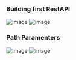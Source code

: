 ### Building first RestAPI
![image](https://user-images.githubusercontent.com/78318301/204073644-2bed0080-fe0f-4cac-9a67-39ffef980a96.png)
![image](https://user-images.githubusercontent.com/78318301/204073663-9525c6d4-42f4-465d-a31b-a8c2f1b435b2.png)

### Path Paramenters
![image](https://user-images.githubusercontent.com/78318301/204073897-c043f348-adb5-4201-b652-508e62ada651.png)
![image](https://user-images.githubusercontent.com/78318301/204073925-0979be65-9f10-4218-b74a-30b6505ad202.png)


